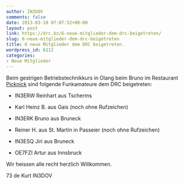 ```yaml
---
author: IN3DOV
comments: false
date: 2013-03-10 07:07:52+00:00
layout: post
link: https://drc.bz/6-neue-mitglieder-dem-drc-beigetreten/
slug: 6-neue-mitglieder-dem-drc-beigetreten
title: 6 neue Mitglieder dem DRC beigetreten.
wordpress_id: 6112
categories:
- Neue Mitglieder
---
```


Beim gestrigen Betriebstechnikkurs in Olang beim Bruno im Restaurant [Picknick](http://mypicknick.it/index_de.html) sind folgende Funkamateure dem DRC beigetreten:



	
  * IN3ERW Reinhart aus Tscherms

	
  * Karl Heinz B. aus Gais (noch ohne Rufzeichen)

	
  * IN3ERK Bruno aus Bruneck

	
  * Reiner H. aus St. Martin in Passeier (noch ohne Rufzeichen)

	
  * IN3ESQ Jiri aus Bruneck

	
  * OE7FZI Artur aus Innsbruck


Wir heissen alle recht herzlich Willkommen.

73 de Kurt IN3DOV
